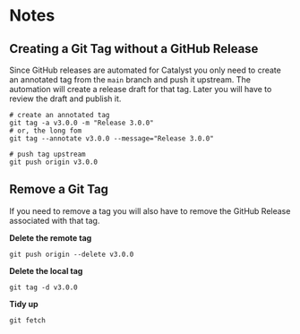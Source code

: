 # Notes

## Creating a Git Tag without a GitHub Release
Since GitHub releases are automated for Catalyst you only need to create an annotated tag from the `main` branch
and push it upstream.
The automation will create a release draft for that tag. Later you will have to review the draft and publish it.

```shell
# create an annotated tag
git tag -a v3.0.0 -m "Release 3.0.0"
# or, the long fom
git tag --annotate v3.0.0 --message="Release 3.0.0"

# push tag upstream
git push origin v3.0.0
```

## Remove a Git Tag
If you need to remove a tag you will also have to remove the GitHub Release associated with that tag.

**Delete the remote tag**
```shell
git push origin --delete v3.0.0
```

**Delete the local tag**
```shell
git tag -d v3.0.0
```

**Tidy up**
```shell
git fetch
```
